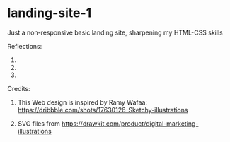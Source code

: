 # landing-site-1
Just a non-responsive basic landing site, sharpening my HTML-CSS skills



Reflections:

1.

2.

3.


Credits:

1. This Web design is inspired by Ramy Wafaa: https://dribbble.com/shots/17630126-Sketchy-illustrations

2. SVG files from https://drawkit.com/product/digital-marketing-illustrations

